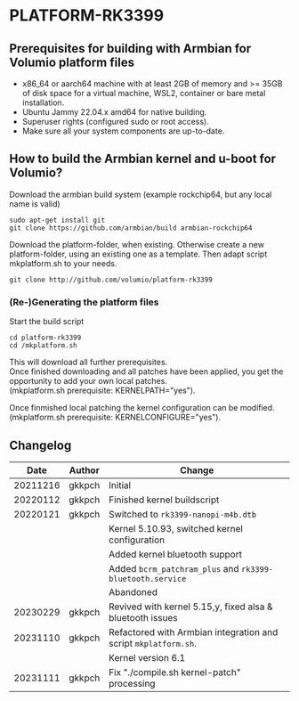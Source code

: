 # PLATFORM-RK3399
## Prerequisites for building with Armbian for Volumio platform files

- x86_64 or aarch64 machine with at least 2GB of memory and >= 35GB of disk space for a virtual machine, WSL2, container or bare metal installation.  
- Ubuntu Jammy 22.04.x amd64 for native building.  
- Superuser rights (configured sudo or root access).  
- Make sure all your system components are up-to-date.  

## How to build the Armbian kernel and u-boot for Volumio?

Download the armbian build system (example rockchip64, but any local name is valid)
```
sudo apt-get install git
git clone https://github.com/armbian/build armbian-rockchip64
```

Download the platform-folder, when existing.
Otherwise create a new platform-folder, using an existing one as a template.
Then adapt script <platform-folder>mkplatform.sh to your needs.
```
git clone http://github.com/volumio/platform-rk3399
```

### (Re-)Generating the platform files

Start the build script
```
cd platform-rk3399
cd /mkplatform.sh
```

This will download all further prerequisites.  
Once finished downloading and all patches have been applied, you get the opportunity to add your own local patches.  
(mkplatform.sh prerequisite: KERNELPATH="yes").

Once finmished local patching the kernel configuration can be modified.
(mkplatform.sh prerequisite: KERNELCONFIGURE="yes").


## Changelog


  
|Date|Author|Change
|---|---|---|
|20211216|gkkpch|Initial
|20220112|gkkpch|Finished kernel buildscript
|20220121|gkkpch|Switched to ```rk3399-nanopi-m4b.dtb```
|||Kernel 5.10.93, switched kernel configuration
|||Added kernel bluetooth support
|||Added ```bcrm_patchram_plus``` and ```rk3399-bluetooth.service``` 
|||Abandoned
|20230229|gkkpch|Revived with kernel 5.15,y, fixed alsa & bluetooth issues
|20231110|gkkpch|Refactored with Armbian integration and script ```mkplatform.sh```. 
|||Kernel version 6.1
|20231111|gkkpch|Fix "./compile.sh kernel-patch" processing
